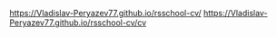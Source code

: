 https://Vladislav-Peryazev77.github.io/rsschool-cv/
https://Vladislav-Peryazev77.github.io/rsschool-cv/cv
